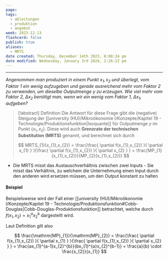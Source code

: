 ```yaml
---
page: 
tags:
  - ableitungen
  - produktion
  - angebot
week: 2023-12-13
flashcard: false
publish: true
aliases:
  - MRTS
date created: Thursday, December 14th 2023, 8:08:24 pm
date modified: Wednesday, January 3rd 2024, 2:26:22 pm
---
```

***

*Angenommen man produziert in einem Punkt $x_{1},x_{2}$ und überlegt, vom Faktor 1 ein wenig aufzugeben und gerade ausreichend mehr vom Faktor 2 zu verwenden, um dieselbe Outputmenge $y$ zu erzeugen.
Wie viel mehr vom Faktor 2, $\Delta x_{2}$ benötigt man, wenn wir ein wenig vom Faktor 1, $\Delta x_{1}$, aufgeben?*

> [!abstract] Definition 
> Die Antwort für diese Frage gibt die (negative) Steigung der [[university (HU)/Mikroökonomie I/Konzepte/Kapitel 19 - Technologie/Produktionsfunktion|Isoquante]] für Outputmenge $y$ im Punkt $(x_{1},x_{2})$. Diese wird auch **Grenzrate der technischen Substitution (MRTS)** genannt, und berechnet sich durch
>
> $$
> MRTS_{1}(x_{1},x_{2}) = \frac{\frac{ \partial f(x_{1},x_{2}) }{ \partial x_{1} } }{\frac{ \partial f(x_{1},x_{2}) }{ \partial x_{2} } } = \frac{MP_{1}(x_{1},x_{2})}{MP_{2}(x_{1},x_{2})}
> $$

- Die MRTS misst das Austauschverhältnis zwischen zwei Inputs - Sie misst das Verhältnis, zu welchem die Unternehmung einen Input durch den anderen wird ersetzen müssen, um den Output konstant zu halten

#### Beispiel

Beispielsweise wird der Fall einer [[university (HU)/Mikroökonomie I/Konzepte/Kapitel 19 - Technologie/Produktionsfunktion#Cobb-Douglas|Cobb-Douglas-Produktionsfunktion]] betrachtet, welche durch $f(x_{1},x_{2}) = x_{1}^{a}x_{2}^{b}$ dargestellt wird.

Laut Definition gilt also

$$
\frac{\mathrm{MP}_{1}}{\mathrm{MP}_{2}} = \frac{\frac{ \partial f(x_{1},x_{2}) }{ \partial x_{1} } }{\frac{ \partial f(x_{1},x_{2}) }{ \partial x_{2} } } = \frac{ax_{1}^{a-1}x_{2}^{b}}{bx_{1}^{a}x_{2}^{b-1}} = \frac{a}{b} \cdot \frac{x_{2}}{x_{1}}
$$

